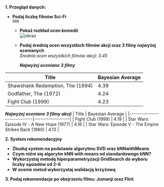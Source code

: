 **1. Przegląd danych:**

 * **Podaj liczbę filmów Sci-Fi**
        <br>
        `980`
      
    * **Pokaż rozkład ocen komedii**
      <br>
     ![obraz](https://github.com/kkarolina71/ML_2024/assets/58952087/2935848a-3215-4f6a-81ae-8f33c6b51087)

    * **Podaj średnią ocen wszystkich filmów akcji oraz 3 filmy najwyżej ocenianych**
      <br>
      *Średnia ocen wszystkich filmów akcji: 3.45*

         ***Najwyżej oceniane 3 filmy*** 
   
|             Title              | Bayesian Average |
|--------------------------------|------------------|
| Shawshank Redemption, The (1994) |       4.39       |
|       Godfather, The (1972)      |       4.24       |
|         Fight Club (1999)        |       4.23       |



***Najwyżej oceniane 3 filmy akcji*** 
| Title | Bayesian Average |
|-----------------------------|------------------|
| Fight Club (1999) | 4.19 |
| Star Wars: Episode IV - A New Hope (1977) | 4.16 |
| Star Wars: Episode V - The Empire Strikes Back (1980) | 4.13 |


**2. System rekomendacyjny**

   * **Zbuduj system na podstawie algorytmu SVD oraz kNNwithMeans**
   * **Czym różni się algorytm kNN with means od standardowego kNN?**
   * **Wykorzystaj metodę hiperparametryzacji GridSearch do wyboru liczby sąsiadów od 2-6**
   * **W ocenie metod wykorzystaj walidację krzyżową**

**3. Podaj rekomendacje po obejrzeniu filmu: Jumanji  oraz Flint**
